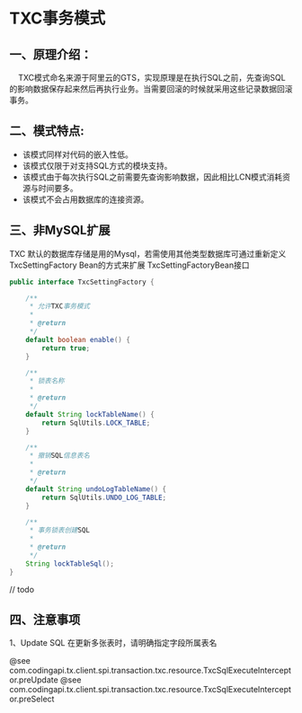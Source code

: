 # TXC事务模式

## 一、原理介绍：    
&nbsp;&nbsp;&nbsp;&nbsp;TXC模式命名来源于阿里云的GTS，实现原理是在执行SQL之前，先查询SQL的影响数据保存起来然后再执行业务。当需要回滚的时候就采用这些记录数据回滚事务。

## 二、模式特点:
* 该模式同样对代码的嵌入性低。
* 该模式仅限于对支持SQL方式的模块支持。
* 该模式由于每次执行SQL之前需要先查询影响数据，因此相比LCN模式消耗资源与时间要多。
* 该模式不会占用数据库的连接资源。

## 三、非MySQL扩展
TXC 默认的数据库存储是用的Mysql，若需使用其他类型数据库可通过重新定义TxcSettingFactory Bean的方式来扩展
TxcSettingFactoryBean接口

```java
public interface TxcSettingFactory {

    /**
     * 允许TXC事务模式
     *
     * @return
     */
    default boolean enable() {
        return true;
    }

    /**
     * 锁表名称
     *
     * @return
     */
    default String lockTableName() {
        return SqlUtils.LOCK_TABLE;
    }

    /**
     * 撤销SQL信息表名
     *
     * @return
     */
    default String undoLogTableName() {
        return SqlUtils.UNDO_LOG_TABLE;
    }

    /**
     * 事务锁表创建SQL
     *
     * @return
     */
    String lockTableSql();
}
```
// todo 

## 四、注意事项
1、Update SQL 在更新多张表时，请明确指定字段所属表名


@see com.codingapi.tx.client.spi.transaction.txc.resource.TxcSqlExecuteInterceptor.preUpdate
@see com.codingapi.tx.client.spi.transaction.txc.resource.TxcSqlExecuteInterceptor.preSelect